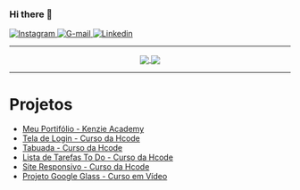 ### Hi there 👋


<a href="https://www.instagram.com/genilsoncavalcantedeoliveira/" target="_blank">
<img src="https://img.shields.io/badge/Instagram-15AB89.svg?&style=flat-square&logo=instagram&logoColor=black" alt="Instagram">
</a>

<a href="https://img.shields.io/badge/-gmail-c14438?style=flat-square&logo=Gmail&logoColor=white&link=mailto:genilsoncavalcante-freelancer@gmail.com" target="_blank">
<img src="https://img.shields.io/badge/Gmail-%23E4405F.svg?&style=flat-square&logo=Gmail&logoColor=blue" alt="G-mail">
</a>

<a href="https://www.linkedin.com/in/genilson-cavalcante-de-oliveira/" target="_blank">
<img src="https://img.shields.io/badge/Genilson_Cavalcante-blue.svg?&style=flat-square&logo=linkedin&logoColor=black" alt="Linkedin">
</a>





---


<div align="center">

<a href="https://genilsoncavalcante.github.io" align="center" target="_blank">
   <img align="center" src="https://github-readme-stats.vercel.app/api?username=GenilsonCavalcante&show_icons=true&theme=highcontrast">
</a>

<a href="https://genilsoncavalcante.github.io" align="center" target="_blank">
   <img align="center" src="https://github-readme-stats.vercel.app/api/top-langs/?username=GenilsonCavalcante&layout=compact&show_icons=true&theme=tokyonight">
</a>

</div>


---

<h1>Projetos</h1>

* <a href="https://genilsoncavalcante-freelancer.github.io/" target="_blank">Meu Portifólio - Kenzie Academy</a>
* <a href="https://genilsoncavalcante-freelancer.github.io/CursoHTML5-HCODE/Projeto-Tela-de-Login/index.html" target="_blank">Tela de Login - Curso da Hcode</a>
* <a href="https://genilsoncavalcante-freelancer.github.io/CursoHTML5-HCODE/Projeto-Tabuada/tabuada.html" target="_blank">Tabuada - Curso da Hcode</a>
* <a href="https://genilsoncavalcante-freelancer.github.io/CursoHTML5-HCODE/Projeto-Lista-de-Tarefas-To-Do/lista.html" target="_blank">Lista de Tarefas To Do - Curso da Hcode</a>
* <a href="https://genilsoncavalcante-freelancer.github.io/CursoHTML5-HCODE/Projeto-Site-Responsivo/index.html" target="_blank">Site Responsivo - Curso da Hcode</a>
* <a href="https://genilsoncavalcante-freelancer.github.io/Site-Google-Glass/index.html" target="_blank">Projeto Google Glass - Curso em Vídeo</a>






<!--
![GitHub followers](https://img.shields.io/github/followers/GenilsonCavalcante?style=dark)
-->

<!--

[![Gmail Badge](https://img.shields.io/badge/-gmail-c14438?style=flat-square&logo=Gmail&logoColor=white&link=mailto:genilson.cavalcante105@gmail.com)](genilson.cavalcante105@gmail.com)

<a href="https://www.linkedin.com/in/genilson-cavalcante-de-oliveira/">
<img src="https://devicon.dev/devicon.git/icons/linkedin/linkedin-original-wordmark.svg" alt="Linkedin" width="70">
</a>

-->


<!--
www.linkedin.com/in/genilson-cavalcante-de-oliveira - Linkedin

http://buscatextual.cnpq.br/buscatextual/visualizacv.do?id=K9714202E8 - Currículo Lattes

display="block" margin-left="auto" margin-right="auto"

-->




<!--

---

![Genilson's github stats](https://github-readme-stats.vercel.app/api?username=GenilsonCavalcante&show_icons=true&theme=highcontrast)
[![Top Langs](https://github-readme-stats.vercel.app/api/top-langs/?username=GenilsonCavalcante&layout=compact&show_icons=true&theme=tokyonight)](https://github.com/GenilsonCavalcante)

---

-->





<!--
Melhores cores: dark, tokyonight, cobalt, synthwave, highcontrast, dracula
-->

<!--
- 🔭 I’m currently working on ...
- 🌱 I’m currently learning ...
- 👯 I’m looking to collaborate on ...
- 🤔 I’m looking for help with ...
- 💬 Ask me about ...
- 📫 How to reach me: ...
- 😄 Pronouns: ...
- ⚡ Fun fact: ... 
-->
 

